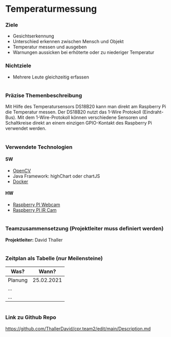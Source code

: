 # Temperaturmessung

### Ziele
- Gesichtserkennung
- Unterschied erkennen zwischen Mensch und Objekt
- Temperatur messen und ausgeben
- Warnungen aussicken bei erhöterte oder zu niederiger Temperatur 

### Nichtziele
- Mehrere Leute gleichzeitig erfassen


# 
### Präzise Themenbeschreibung 
Mit Hilfe des Temperatursensors DS18B20 kann man direkt am Raspberry Pi die Temperatur messen. Der DS18B20 nutzt das 1-Wire Protokoll (Eindraht-Bus). Mit dem 1-Wire-Protokoll können verschiedene Sensoren und Schaltkreise direkt an einem einzigen GPIO-Kontakt des Raspberry Pi verwendet werden.

#

### Verwendete Technologien
#### SW
- [OpenCV](https://opencv.org/)
- Java Framework: highChart oder chartJS
- [Docker](www.docker.com)
 
#### HW
- [Raspberry PI Webcam](https://at.rs-online.com/web/p/raspberry-pi-kameras/9132664/)
- [Raspberry PI IR Cam](https://at.rs-online.com/web/p/raspberry-pi-kameras/9132673/)

#

### Teamzusammensetzung (Projektleiter muss definiert werden)
**Projektleiter:** David Thaller

#

### Zeitplan als Tabelle (nur Meilensteine)
| Was?             | Wann?         |
| -------------    |:-------------:| 
| Planung          | 25.02.2021    |
| ...              |               |   
| ...              |               |  


#

### Link zu Github Repo
https://github.com/ThallerDavid/cpr.team2/edit/main/Description.md







